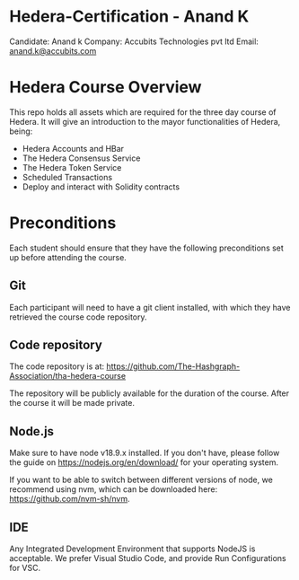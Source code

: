 # Hedera-Certification - Anand K
Candidate: Anand k
Company: Accubits Technologies pvt ltd
Email: anand.k@accubits.com

# Hedera Course Overview

This repo holds all assets which are required for the three day course of Hedera.
It will give an introduction to the mayor functionalities of Hedera, being:

 - Hedera Accounts and HBar
 - The Hedera Consensus Service
 - The Hedera Token Service
 - Scheduled Transactions 
 - Deploy and interact with Solidity contracts

# Preconditions

Each student should ensure that they have the following preconditions set up before attending the course.

## Git

Each participant will need to have a git client installed, with which they have retrieved the course code repository.

## Code repository

The code repository is at: https://github.com/The-Hashgraph-Association/tha-hedera-course

The repository will be publicly available for the duration of the course. After the course it will be made private.

## Node.js

Make sure to have node v18.9.x installed. If you don't have, please follow the guide on https://nodejs.org/en/download/
for your operating system.

If you want to be able to switch between different versions of node, we recommend using nvm, which can be downloaded
here: https://github.com/nvm-sh/nvm.

## IDE

Any Integrated Development Environment that supports NodeJS is acceptable. We prefer Visual Studio Code, and provide Run Configurations for VSC.


